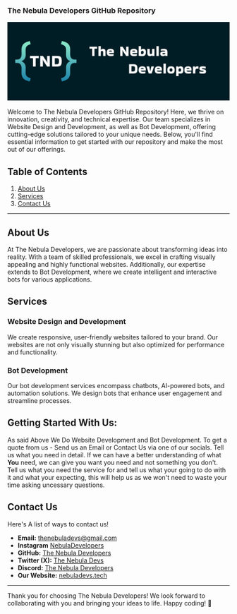 ### The Nebula Developers GitHub Repository

![The Nebula Devs](https://github.com/The-Nebula-Developers/.github/blob/main/profile/banner.png)

Welcome to The Nebula Developers GitHub Repository! Here, we thrive on innovation, creativity, and technical expertise. Our team specializes in Website Design and Development, as well as Bot Development, offering cutting-edge solutions tailored to your unique needs. Below, you'll find essential information to get started with our repository and make the most out of our offerings.

## Table of Contents
1. [About Us](#about-us)
2. [Services](#services)
3. [Contact Us](#contact-us)

---

## About Us
At The Nebula Developers, we are passionate about transforming ideas into reality. With a team of skilled professionals, we excel in crafting visually appealing and highly functional websites. Additionally, our expertise extends to Bot Development, where we create intelligent and interactive bots for various applications.

## Services
### Website Design and Development
We create responsive, user-friendly websites tailored to your brand. Our websites are not only visually stunning but also optimized for performance and functionality.

### Bot Development
Our bot development services encompass chatbots, AI-powered bots, and automation solutions. We design bots that enhance user engagement and streamline processes.

## Getting Started With Us: 

As said Above We Do Website Development and Bot Development. To get a quote from us - Send us an Email or Contact Us via one of our socials. Tell us what you need in detail. If we can have a better understanding of what **You** need, we can give you want you need and not something you don't. Tell us what you need the service for and tell us what your going to do with it and what your expecting, this will help us as we won't need to waste your time asking uncessary questions.  

## Contact Us
Here's A list of ways to contact us! 

- **Email:** thenebuladevs@gmail.com
- **Instagram** [NebulaDevelopers](https://www.instagram.com/thenebuladevelopers/)
- **GitHub:** [The Nebula Developers](https://github.com/TheNebulaDevelopers)
- **Twitter (X):** [The Nebula Devs](https://twitter.com/thenebuladevs)
- **Discord:** [The Nebula Developers](https://discord.gg/eJjArk3grp)
- **Our Website:** [nebuladevs.tech](https://www.nebuladevs.tech/)

---

Thank you for choosing The Nebula Developers! We look forward to collaborating with you and bringing your ideas to life. Happy coding! 🚀
